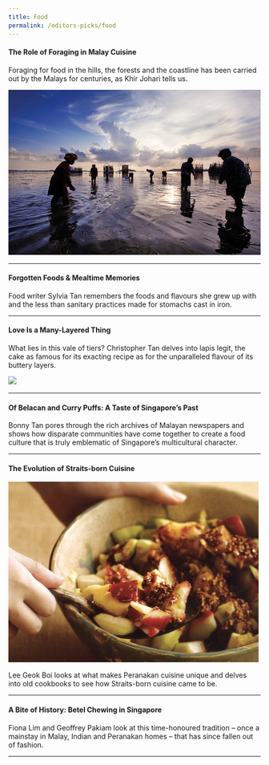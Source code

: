 ```yaml
---
title: Food
permalink: /editors-picks/food
---
```

#### <a style="text-decoration: none; font-weight: bold;" href="/vol-17/issue-3/oct-dec-2021/theroleofforaging" target="_blank">The Role of Foraging in Malay Cuisine</a>
<p>Foraging for food in the hills, the forests and the coastline has been carried out by the Malays for centuries, as Khir Johari tells us.</p> 
<img src="/images/vol-17-issue-3/malay-cuisine/Facing%20Page.jpg">
<hr>

#### <a style="text-decoration: none; font-weight: bold;" href="/vol-12/issue-2/jul-sep-2016/forgottenfoodmemories" target="_blank">Forgotten Foods & Mealtime Memories</a>
<p>Food writer Sylvia Tan remembers the foods and flavours she grew up with and the less than sanitary practices made for stomachs cast in iron.</p> 
<hr>

#### <a style="text-decoration: none; font-weight: bold;" href="/vol-16/issue-4/jan-mar-2021/kueh-lapis" target="_blank"> Love Is a Many-Layered Thing</a>
 <p>What lies in this vale of tiers? Christopher Tan delves into lapis legit, the cake as famous for its exacting recipe as for the unparalleled flavour of its buttery layers.</p> 
<img style="width:600px;" src="/images/vol-16-issue-4/kuehlapis/TwoBatterCake.jpg">
<hr>
 
#### <a style="text-decoration: none; font-weight: bold;" href="/vol-10/issue-2/jul-sep-2014/belachan-curry-puff-singapore-food-heritage" target="_blank">Of Belacan and Curry Puffs: A Taste of Singapore’s Past</a>
<p>Bonny Tan pores through the rich archives of Malayan newspapers and shows how disparate communities have come together to create a food culture that is truly emblematic of Singapore’s multicultural character.</p> 
<hr>

#### <a style="text-decoration: none; font-weight: bold;" href="/vol-17/issue-2/jul-sep-2021/straitsborncuisine"  target="_blank">The Evolution of Straits-born Cuisine</a>
 <img style="width:500px;" src="/images/vol-17-issue-2/straitscuisine/StraitsbornCuisine_Main.jpg">
<p>Lee Geok Boi looks at what makes Peranakan cuisine unique and delves into old cookbooks to see how Straits-born cuisine came to be.</p> <hr clear="left">
  
#### <a style="text-decoration: none; font-weight: bold;" href="/vol-16/issue-3/oct-dec-2020/betel-chewing" target="_blank">A Bite of History: Betel Chewing in Singapore</a>
 <p>Fiona Lim and Geoffrey Pakiam look at this time-honoured tradition – once a mainstay in Malay, Indian and Peranakan homes – that has since fallen out of fashion.</p>  <hr clear="left">